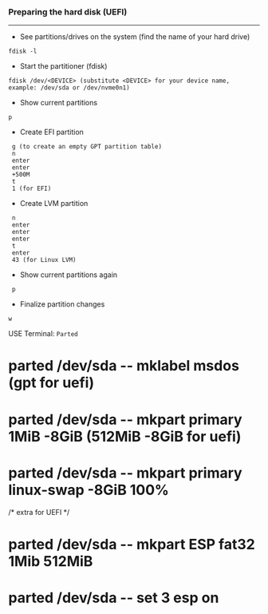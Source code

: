 ### Preparing the hard disk (UEFI)
***

* See partitions/drives on the system (find the name of your hard drive)
 ```
 fdisk -l
 ```
* Start the partitioner (fdisk)
```
fdisk /dev/<DEVICE> (substitute <DEVICE> for your device name, example: /dev/sda or /dev/nvme0n1)
```
*  Show current partitions
```
p
```
* Create EFI partition
```
 g (to create an empty GPT partition table)
 n
 enter
 enter
 +500M
 t
 1 (for EFI)
 ```
* Create LVM partition
```
 n
 enter
 enter
 enter
 t
 enter
 43 (for Linux LVM)
```
* Show current partitions again
```
 p
```
* Finalize partition changes
 ```
 w
 ```
 
 
 USE Terminal: `Parted`
 # parted /dev/sda -- mklabel msdos (gpt for uefi)
# parted /dev/sda -- mkpart primary 1MiB -8GiB (512MiB -8GiB for uefi)
# parted /dev/sda -- mkpart primary linux-swap -8GiB 100%

/* extra for UEFI */
# parted /dev/sda -- mkpart ESP fat32 1Mib 512MiB
# parted /dev/sda -- set 3 esp on

